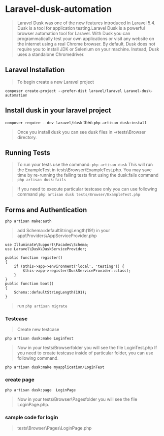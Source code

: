 # Laravel-dusk-automation
> Laravel Dusk was one of the new features introduced in Laravel 5.4. Dusk is a tool for application testing.Laravel Dusk is a powerful browser automation tool for Laravel. With Dusk you can programmatically test your own applications or visit any website on the internet using a real Chrome browser. By default, Dusk does not require you to install JDK or Selenium on your machine. Instead, Dusk uses a standalone Chromedriver. 

## Laravel Installation
> To begin create a new Laravel project

```composer create-project --prefer-dist laravel/laravel Laravel-dusk-automation```

## Install dusk in your laravel project

```composer require --dev laravel/dusk``` then
```php artisan dusk:install```

> Once you install dusk you can see dusk files in ->tests\Browser directory.

## Running Tests
> To run your tests use the command:
```php artisan dusk```
> This will run the ExampleTest in tests\Browser\ExampleTest.php.
You may save time by re-running the failing tests first using the dusk:fails command
```php artisan dusk:fails```

> If you need to execute particular testcase only you can use following command
```php artisan dusk tests/Browser/ExampleTest.php```

## Forms and Authentication
```php artisan make:auth```

> add Schema::defaultStringLength(191) in your app\Providers\AppServiceProvider.php

```
use Illuminate\Support\Facades\Schema;
use Laravel\Dusk\DuskServiceProvider;

public function register()
{
    if ($this->app->environment('local', 'testing')) {
        $this->app->register(DuskServiceProvider::class);
    }
}
public function boot()
{
    Schema::defaultStringLength(191);
}
```
> run 
```php artisan migrate```

### Testcase
> Create new testcase

```php artisan dusk:make LoginTest```

> Now in your tests\Browserfolder you will see the file LoginTest.php
If you need to create testcase inside of particular folder, you can use following command.

```php artisan dusk:make myapplication/LoginTest```

### create page
```php artisan dusk:page  LoginPage```
> Now in your tests\Browser\Pagesfolder you will see the file LoginPage.php.

### sample code for login
> tests\Browser\Pages\LoginPage.php

```


```






